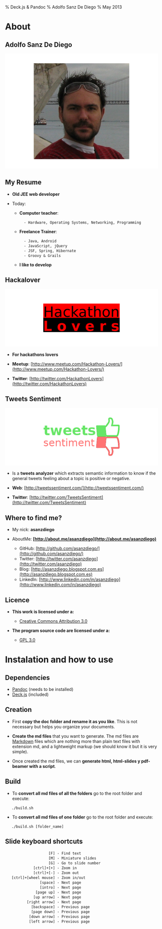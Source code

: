 % Deck.js & Pandoc
% Adolfo Sanz De Diego
% May 2013

# About

## Adolfo Sanz De Diego

![](../img/avatar-asanzdiego.png)

## My Resume

- **Old JEE web developer**

- Today:

    - **Computer teacher**:

            - Hardware, Operating Systems, Networking, Programming

    - **Freelance Trainer**:

            - Java, Android
            - JavaScript, jQuery
            - JSF, Spring, Hibernate
            - Groovy & Grails

    - **I like to develop**

## Hackalover

![](../img/hackathon-lovers-logo.png)

- **For hackathons lovers**

- **Meetup**: [http://www.meetup.com/Hackathon-Lovers/](http://www.meetup.com/Hackathon-Lovers/)

- **Twitter**: [http://twitter.com/HackathonLovers](http://twitter.com/HackathonLovers)

## Tweets Sentiment

![](../img/tweets-sentiment-logo.png)

- Is a **tweets analyzer** which extracts semantic information to know
if the general tweets feeling about a topic is positive or negative.

- **Web**: [http://tweetssentiment.com/](http://tweetssentiment.com/)

- **Twitter**: [http://twitter.com/TweetsSentiment](http://twitter.com/TweetsSentiment)

## Where to find me?

- My nick: **asanzdiego**

- AboutMe: **[http://about.me/asanzdiego](http://about.me/asanzdiego)**

    - GitHub:   [http://github.com/asanzdiego/](http://github.com/asanzdiego/)
    - Twitter:  [http://twitter.com/asanzdiego](http://twitter.com/asanzdiego)
    - Blog:     [http://asanzdiego.blogspot.com.es](http://asanzdiego.blogspot.com.es)
    - LinkedIn: [http://www.linkedin.com/in/asanzdiego](http://www.linkedin.com/in/asanzdiego)

## Licence

- **This work is licensed under a:**
    - [Creative Commons Attribution 3.0](http://creativecommons.org/licenses/by-sa/3.0//)

- **The program source code are licensed under a:**
    - [GPL 3.0](http://www.gnu.org/licenses/gpl.html)

# Instalation and how to use

## Dependencies

- [Pandoc](http://johnmacfarlane.net/pandoc/) (needs to be installed)
- [Deck.js](http://imakewebthings.com/deck.js/) (included)

## Creation

- First **copy the doc folder and rename it as you like**. This is not necessary but
  helps you organize your documents.

- **Create the md files** that you want to generate. The md files are
  [Markdown](http://en.wikipedia.org/wiki/Markdown) files which are nothing more
  than plain text files with extension md, and a lightweight markup (we should
  know it but it is very simple).

- Once created the md files, we can **generate html, html-slides y pdf-beamer with a script**.

## Build

- To **convert all md files of all the folders**
  go to the root folder and execute:

~~~
   ./build.sh
~~~

- To **convert all md files of one folder**
  go to the root folder and execute:

~~~
   ./build.sh [folder_name]
~~~

## Slide keyboard shortcuts

~~~
                    [F] - Find text
                    [M] - Miniature slides
                    [G] - Go to slide number
             [ctrl]+[+] - Zoom in
             [ctrl]+[-] - Zoom out
   [ctrl]+[wheel mouse] - Zoom in/out
                [space] - Next page
                [intro] - Next page
              [page up] - Next page
             [up arrow] - Next page
          [right arrow] - Next page
            [backspace] - Previous page
            [page down] - Previous page
           [down arrow] - Previous page
           [left arrow] - Previous page
~~~
